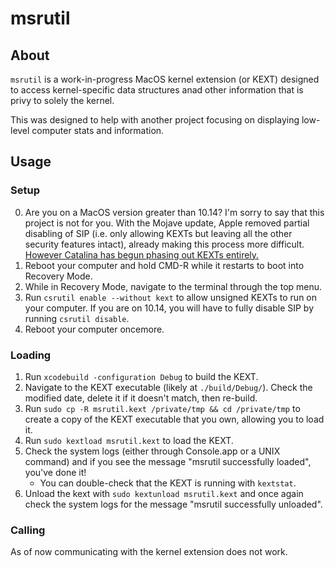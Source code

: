 # msrutil

## About
`msrutil` is a work-in-progress MacOS kernel extension (or KEXT) designed to access kernel-specific data structures anad other information that is privy to solely the kernel.

This was designed to help with another project focusing on displaying low-level computer stats and information.

## Usage
### Setup
0. Are you on a MacOS version greater than 10.14? I'm sorry to say that this project is not for you. With the Mojave update, Apple removed partial disabling of SIP (i.e. only allowing KEXTs but leaving all the other security features intact), already making this process more difficult. [However Catalina has begun phasing out KEXTs entirely.](https://www.zdnet.com/article/apple-deprecating-macos-kernel-extensions-kexts-is-a-great-win-for-security/)
1. Reboot your computer and hold CMD-R while it restarts to boot into Recovery Mode.
2. While in Recovery Mode, navigate to the terminal through the top menu.
3. Run `csrutil enable --without kext` to allow unsigned KEXTs to run on your computer. If you are on 10.14, you will have to fully disable SIP by running `csrutil disable`.
4. Reboot your computer oncemore.
### Loading
1. Run `xcodebuild -configuration Debug` to build the KEXT.
2. Navigate to the KEXT executable (likely at `./build/Debug/`). Check the modified date, delete it if it doesn't match, then re-build.
3. Run `sudo cp -R msrutil.kext /private/tmp && cd /private/tmp` to create a copy of the KEXT executable that you own, allowing you to load it.
4. Run `sudo kextload msrutil.kext` to load the KEXT.
5. Check the system logs (either through Console.app or a UNIX command) and if you see the message "msrutil successfully loaded", you've done it!
   - You can double-check that the KEXT is running with `kextstat`.
6. Unload the kext with `sudo kextunload msrutil.kext` and once again check the system logs for the message "msrutil successfully unloaded".
### Calling
As of now communicating with the kernel extension does not work. 
